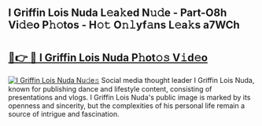 ## I Griffin Lois Nuda L𝚎a𝚔ed N𝚞𝚍e - Part-O8h Vi𝚍𝚎o P𝚑𝚘tos - H𝚘𝚝 O𝚗𝚕yf𝚊ns L𝚎a𝚔s a7WCh

# <h2><a href="http://kfbbz1.oniu.top/?m=I+Griffin+Lois+Nuda">🔗👉 🔴 I Griffin Lois Nuda P𝚑ot𝚘𝚜 V𝚒d𝚎o</a></h2>

[![I Griffin Lois Nuda Nu𝚍e𝚜](https://i.imgur.com/0qMVB7G.gif)](http://kfbbz1.oniu.top/?m=I+Griffin+Lois+Nuda)
Social media thought leader I Griffin Lois Nuda, known for publishing dance and lifestyle content, consisting of presentations and vlogs. I Griffin Lois Nuda's public image is marked by its openness and sincerity, but the complexities of his personal life remain a source of intrigue and fascination.  
